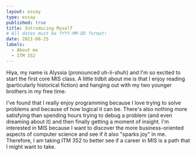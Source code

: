 ```yaml
---
layout: essay
type: essay
published: true
title: Introducing Myself
# All dates must be YYYY-MM-DD format!
date: 2021-08-25
labels:
  - About me
  - ITM 352
---
```


Hiya, my name is Alyssia (pronounced uh-li-shuh) and I'm so excited to start the first core MIS class. A little tidbit about me is that I enjoy reading (particularly historical fiction) and hanging out with my two younger brothers in my free time. 

I've found that I really enjoy programming because I love trying to solve problems and because of how logical it can be. There's also nothing more satisfying than spending hours trying to debug a problem (and even dreaming about it) and then finally getting a moment of insight. I'm interested in MIS because I want to discover the more business-oriented aspects of computer science and see if it also "sparks joy" in me. Therefore, I am taking ITM 352 to better see if a career in MIS is a path that I might want to take.
